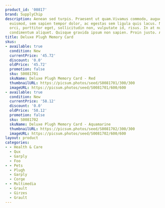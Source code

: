 ```yaml
---
product_id: '00817'
brand: SupplyChip
description: Aenean sed turpis. Praesent ut quam.Vivamus commodo, augue et laoreet
  euismod, sem sapien tempor dolor, ac egestas sem ligula quis lacus. Nullam mauris
  orci, porttitor eget, sollicitudin non, vulputate id, risus. In at nulla at nisl
  condimentum aliquet. Quisque gravida ipsum non sapien. Proin justo. Aenean vestibulum.
title: Deluxe Plugh Memory Card
skus:
- available: true
  condition: New
  currentPrice: '45.72'
  discount: '0.0'
  oldPrice: '45.72'
  promotion: false
  sku: S0081701
  skuName: Deluxe Plugh Memory Card - Red
  thumbnailURL: https://picsum.photos/seed/S0081701/300/300
  imageURL: https://picsum.photos/seed/S0081701/600/600
- available: true
  condition: New
  currentPrice: '58.12'
  discount: '0.0'
  oldPrice: '58.12'
  promotion: false
  sku: S0081702
  skuName: Deluxe Plugh Memory Card - Aquamarine
  thumbnailURL: https://picsum.photos/seed/S0081702/300/300
  imageURL: https://picsum.photos/seed/S0081702/600/600
layout: product
categories:
- - Health & Care
  - Qux
  - Garply
  - Foo
- - Pets
  - Plugh
  - Garply
  - Corge
- - Multimedia
  - Grault
  - Girzes
  - Grault
---
```

